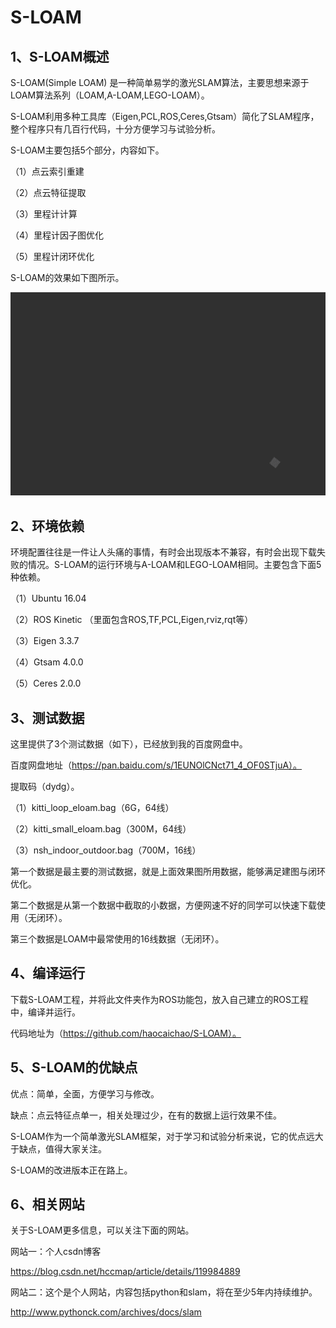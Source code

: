 # S-LOAM

## 1、S-LOAM概述

S-LOAM(Simple LOAM) 是一种简单易学的激光SLAM算法，主要思想来源于LOAM算法系列（LOAM,A-LOAM,LEGO-LOAM）。

S-LOAM利用多种工具库（Eigen,PCL,ROS,Ceres,Gtsam）简化了SLAM程序，整个程序只有几百行代码，十分方便学习与试验分析。

S-LOAM主要包括5个部分，内容如下。

（1）点云索引重建

（2）点云特征提取

（3）里程计计算

（4）里程计因子图优化

（5）里程计闭环优化

S-LOAM的效果如下图所示。

![eloam](./pics/eloam.gif)



## 2、环境依赖

环境配置往往是一件让人头痛的事情，有时会出现版本不兼容，有时会出现下载失败的情况。S-LOAM的运行环境与A-LOAM和LEGO-LOAM相同。主要包含下面5种依赖。

（1）Ubuntu 16.04

（2）ROS Kinetic （里面包含ROS,TF,PCL,Eigen,rviz,rqt等）

（3）Eigen 3.3.7

（4）Gtsam 4.0.0

（5）Ceres 2.0.0



## 3、测试数据

这里提供了3个测试数据（如下），已经放到我的百度网盘中。

百度网盘地址（https://pan.baidu.com/s/1EUNOlCNct71_4_OF0STjuA）。

提取码（dydg）。

（1）kitti_loop_eloam.bag（6G，64线）

（2）kitti_small_eloam.bag（300M，64线）

（3）nsh_indoor_outdoor.bag（700M，16线）

第一个数据是最主要的测试数据，就是上面效果图所用数据，能够满足建图与闭环优化。

第二个数据是从第一个数据中截取的小数据，方便网速不好的同学可以快速下载使用（无闭环）。

第三个数据是LOAM中最常使用的16线数据（无闭环）。



## 4、编译运行

下载S-LOAM工程，并将此文件夹作为ROS功能包，放入自己建立的ROS工程中，编译并运行。

代码地址为（https://github.com/haocaichao/S-LOAM）。



## 5、S-LOAM的优缺点

优点：简单，全面，方便学习与修改。

缺点：点云特征点单一，相关处理过少，在有的数据上运行效果不佳。

S-LOAM作为一个简单激光SLAM框架，对于学习和试验分析来说，它的优点远大于缺点，值得大家关注。

S-LOAM的改进版本正在路上。



## 6、相关网站

关于S-LOAM更多信息，可以关注下面的网站。

网站一：个人csdn博客

https://blog.csdn.net/hccmap/article/details/119984889

网站二：这个是个人网站，内容包括python和slam，将在至少5年内持续维护。

http://www.pythonck.com/archives/docs/slam

